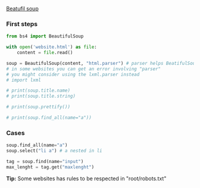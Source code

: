 [Beatufil soup](https://www.crummy.com/software/BeautifulSoup/bs4/doc/)

### First steps
```python
from bs4 import BeautifulSoup

with open('website.html') as file:
    content = file.read()

soup = BeautifulSoup(content, "html.parser") # parser helps BeatifulSoup read the content
# in some websites you can get an error involving "parser"
# you might consider using the lxml.parser instead
# import lxml

# print(soup.title.name)
# print(soup.title.string)

# print(soup.prettify())

# print(soup.find_all(name="a"))
```

### Cases
```python
soup.find_all(name="a")
soup.select("li a") # a nested in li

tag = soup.find(name="input")
max_lenght = tag.get("maxlenght")
```


**Tip:** Some websites has rules to be respected in "root/robots.txt"
